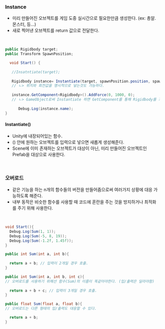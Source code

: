 ### Instance
- 미리 만들어진 오브젝트를 게임 도중 실시간으로 필요한만큼 생성한다. (ex: 총알. 몬스터, 등...)
- 새로 찍어낸 오브젝트를 return 값으로 전달한다.

<br>

```C#
public Rigidbody target;
public Transform SpawnPosition;

  void Start() {    
   
   //Insatntiate(target);
   
   Rigidbody instance= Instantiate(target, spawnPosition.position, spawnPosition.ratation);
   // ㄴ> 위치와 회전값을 명시적으로 넣는것도 가능하다.
   
   instance.GetComponent<Rigidbody>().AddForce(0, 1000, 0);
   // ㄴ> GameObject로써 Instantiate 하면 GetComponent를 통해 Rigidbody를 가져올 수 있다.
      
      Debug.Log(instance.name);
}
```



#### Instantiate()
- Unity에 내장되어있는 함수.
- () 안에 원하는 오브젝트를 입력으로 넣으면 새롭게 생성해준다.
- Scene에 이미 존재하는 오브젝트가 대상이 아닌, 미리 만들어진 오브젝트인 Prefab을 대상으로 사용한다.

<br>


### 오버로드
- 같은 기능을 하는 n개의 함수들의 버전을 만들어줌으로써 여러가지 상황에 대응 가능하도록 해준다.
- 내부 동작은 비슷한 함수를 사용할 때 코드에 혼란을 주는 것을 방지하거나 최적화를 주기 위해 사용한다.

<br>

```C#
void Start(){
  Debug.Log(Sum(1, 1)); 
  Debug.Log(Sum(-5, 8, 19));
  Debug.Log(Sum(-1.2f, 1.45f));
}

public int Sum(int a, int b){
  
  return a + b; // 입력이 2개일 경우 호출.
}

public int Sum(int a, int b, int c){ 
// 오버로드를 사용하기 위해선 함수(Sum)의 이름이 똑같아야한다. (입/출력은 달라야함) 
  
  return a + b + c; // 입력이 3개일 경우 호출.
}

public float Sum(float a, float b){
// 오버로드는 다른 형태의 입/출력도 대응할 수 있다.

  return a + b;
}
```
